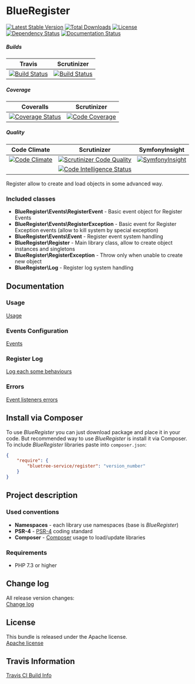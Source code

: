 # BlueRegister

[![Latest Stable Version](https://poser.pugx.org/bluetree-service/register/v/stable.svg)](https://packagist.org/packages/bluetree-service/register)
[![Total Downloads](https://poser.pugx.org/bluetree-service/register/downloads.svg)](https://packagist.org/packages/bluetree-service/register)
[![License](https://poser.pugx.org/bluetree-service/register/license.svg)](https://packagist.org/packages/bluetree-service/register)
[![Dependency Status](https://www.versioneye.com/user/projects/594527b26725bd00163ecc5a/badge.svg?style=flat-square)](https://www.versioneye.com/user/projects/594527b26725bd00163ecc5a)
[![Documentation Status](https://readthedocs.org/projects/bluetree-serviceregister/badge/?version=latest)](http://bluetree-serviceregister.readthedocs.io/en/latest/?badge=latest)

##### Builds
|                                                                        Travis                                                                        | Scrutinizer |
|:----------------------------------------------------------------------------------------------------------------------------------------------------:|:---:|
| [![Build Status](https://app.travis-ci.com/bluetree-service/register.svg?branch=master)](https://app.travis-ci.com/github/bluetree-service/register) | [![Build Status](https://scrutinizer-ci.com/g/bluetree-service/register/badges/build.png?b=master)](https://scrutinizer-ci.com/g/bluetree-service/register/build-status/master) |

##### Coverage
| Coveralls | Scrutinizer |
|:---:|:---:|
| [![Coverage Status](https://coveralls.io/repos/github/bluetree-service/register/badge.svg?branch=master)](https://coveralls.io/github/bluetree-service/register?branch=master) | [![Code Coverage](https://scrutinizer-ci.com/g/bluetree-service/register/badges/coverage.png?b=master)](https://scrutinizer-ci.com/g/bluetree-service/register/?branch=master) |

##### Quality
| Code Climate | Scrutinizer |                                                                                  SymfonyInsight                                                                                   |
|:---:|:---:|:---------------------------------------------------------------------------------------------------------------------------------------------------------------------------------:|
| [![Code Climate](https://codeclimate.com/github/bluetree-service/register/badges/gpa.svg)](https://codeclimate.com/github/bluetree-service/register) | [![Scrutinizer Code Quality](https://scrutinizer-ci.com/g/bluetree-service/register/badges/quality-score.png?b=master)](https://scrutinizer-ci.com/g/bluetree-service/register/?branch=master) |                  [![SymfonyInsight](https://insight.symfony.com/projects/28a09e44-3a12-473e-9ab6-c30bb715008a/mini.svg)](https://insight.symfony.com/projects/28a09e44-3a12-473e-9ab6-c30bb715008a)                   |
|  | [![Code Intelligence Status](https://scrutinizer-ci.com/g/bluetree-service/register/badges/code-intelligence.svg?b=master)](https://scrutinizer-ci.com/code-intelligence) |                                                                                                                                                                                   |

Register allow to create and load objects in some advanced way.

### Included classes
* **BlueRegister\Events\RegisterEvent** - Basic event object for Register Events
* **BlueRegister\Events\RegisterException** - Basic event for Register Exception events (allow to kill system by special exception)
* **BlueRegister\Events\Event** - Register event system handling
* **BlueRegister\Register** - Main library class, allow to create object instances and singletons
* **BlueRegister\RegisterException** - Throw only when unable to create new object
* **BlueRegister\Log** - Register log system handling

## Documentation

### Usage
[Usage](https://github.com/bluetree-service/event/doc/usage.md)

### Events Configuration
[Events](https://github.com/bluetree-service/event/doc/events.md)

### Register Log
[Log each some behaviours](https://github.com/bluetree-service/event/doc/register_log.md)

### Errors
[Event listeners errors](https://github.com/bluetree-service/event/doc/errors.md)

## Install via Composer
To use _BlueRegister_ you can just download package and place it in your code. But recommended
way to use _BlueRegister_ is install it via Composer. To include _BlueRegister_
libraries paste into `composer.json`:

```json
{
    "require": {
        "bluetree-service/register": "version_number"
    }
}
```

## Project description

### Used conventions

* **Namespaces** - each library use namespaces (base is _BlueRegister_)
* **PSR-4** - [PSR-4](http://www.php-fig.org/psr/psr-4/) coding standard
* **Composer** - [Composer](https://getcomposer.org/) usage to load/update libraries

### Requirements

* PHP 7.3 or higher


## Change log
All release version changes:  
[Change log](https://github.com/bluetree-service/register/doc/changelog.md "Change log")

## License
This bundle is released under the Apache license.  
[Apache license](https://github.com/bluetree-service/register/LICENSE "Apache license")

## Travis Information
[Travis CI Build Info](https://travis-ci.org/bluetree-service/register)
